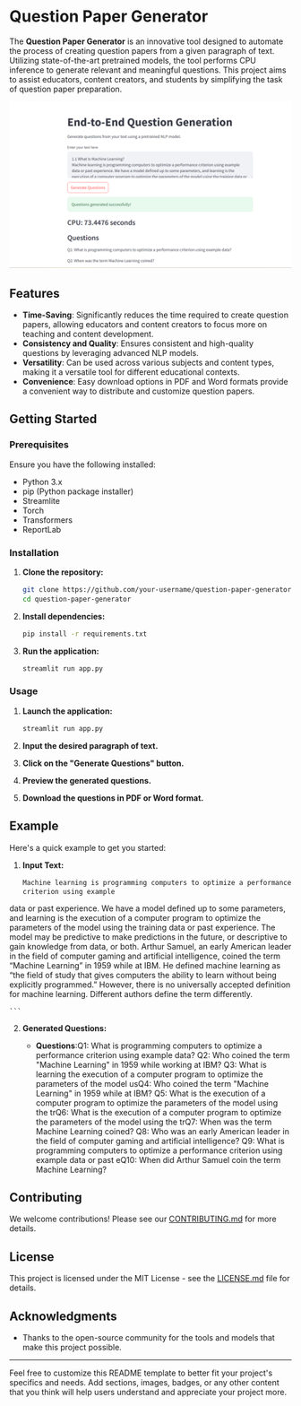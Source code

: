 # Question Paper Generator

The **Question Paper Generator** is an innovative tool designed to automate the process of creating question papers from a given paragraph of text. Utilizing state-of-the-art pretrained models, the tool performs CPU inference to generate relevant and meaningful questions. This project aims to assist educators, content creators, and students by simplifying the task of question paper preparation.

![Question Paper Generator](CPU.png)

## Features

- **Time-Saving**: Significantly reduces the time required to create question papers, allowing educators and content creators to focus more on teaching and content development.
- **Consistency and Quality**: Ensures consistent and high-quality questions by leveraging advanced NLP models.
- **Versatility**: Can be used across various subjects and content types, making it a versatile tool for different educational contexts.
- **Convenience**: Easy download options in PDF and Word formats provide a convenient way to distribute and customize question papers.

## Getting Started

### Prerequisites

Ensure you have the following installed:

- Python 3.x
- pip (Python package installer)
- Streamlite
- Torch
- Transformers
- ReportLab

### Installation

1. **Clone the repository:**

    ```bash
    git clone https://github.com/your-username/question-paper-generator.git
    cd question-paper-generator
    ```

2. **Install dependencies:**

    ```bash
    pip install -r requirements.txt
    ```

3. **Run the application:**

    ```bash
    streamlit run app.py
    ```

### Usage

1. **Launch the application:**

    ```bash
    streamlit run app.py
    ```

2. **Input the desired paragraph of text.**
3. **Click on the "Generate Questions" button.**
4. **Preview the generated questions.**
5. **Download the questions in PDF or Word format.**

## Example

Here's a quick example to get you started:

1. **Input Text:**

    ```
    Machine learning is programming computers to optimize a performance criterion using example
data or past experience. We have a model defined up to some parameters, and learning is the
execution of a computer program to optimize the parameters of the model using the training data or
past experience. The model may be predictive to make predictions in the future, or descriptive to gain
knowledge from data, or both.
Arthur Samuel, an early American leader in the field of computer gaming and artificial intelligence,
coined the term “Machine Learning” in 1959 while at IBM. He defined machine learning as “the field of
study that gives computers the ability to learn without being explicitly programmed.” However, there is
no universally accepted definition for machine learning. Different authors define the term differently.

    ```

2. **Generated Questions:**

    - **Questions**:Q1: What is programming computers to optimize a performance criterion using example data?
Q2: Who coined the term "Machine Learning" in 1959 while working at IBM?
Q3: What is learning the execution of a computer program to optimize the parameters of the model usQ4: Who coined the term "Machine Learning" in 1959 while at IBM?
Q5: What is the execution of a computer program to optimize the parameters of the model using the trQ6: What is the execution of a computer program to optimize the parameters of the model using the trQ7: When was the term Machine Learning coined?
Q8: Who was an early American leader in the field of computer gaming and artificial intelligence?
Q9: What is programming computers to optimize a performance criterion using example data or past eQ10: When did Arthur Samuel coin the term Machine Learning?

## Contributing

We welcome contributions! Please see our [CONTRIBUTING.md](CONTRIBUTING.md) for more details.

## License

This project is licensed under the MIT License - see the [LICENSE.md](LICENSE.md) file for details.

## Acknowledgments

- Thanks to the open-source community for the tools and models that make this project possible.

---

Feel free to customize this README template to better fit your project's specifics and needs. Add sections, images, badges, or any other content that you think will help users understand and appreciate your project more.